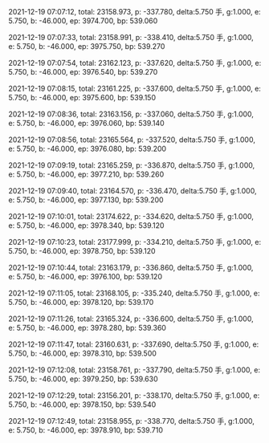2021-12-19 07:07:12, total: 23158.973, p: -337.780, delta:5.750 手, g:1.000, e: 5.750, b: -46.000, ep: 3974.700, bp: 539.060

2021-12-19 07:07:33, total: 23158.991, p: -338.410, delta:5.750 手, g:1.000, e: 5.750, b: -46.000, ep: 3975.750, bp: 539.270

2021-12-19 07:07:54, total: 23162.123, p: -337.620, delta:5.750 手, g:1.000, e: 5.750, b: -46.000, ep: 3976.540, bp: 539.270

2021-12-19 07:08:15, total: 23161.225, p: -337.600, delta:5.750 手, g:1.000, e: 5.750, b: -46.000, ep: 3975.600, bp: 539.150

2021-12-19 07:08:36, total: 23163.156, p: -337.060, delta:5.750 手, g:1.000, e: 5.750, b: -46.000, ep: 3976.060, bp: 539.140

2021-12-19 07:08:56, total: 23165.564, p: -337.520, delta:5.750 手, g:1.000, e: 5.750, b: -46.000, ep: 3976.080, bp: 539.200

2021-12-19 07:09:19, total: 23165.259, p: -336.870, delta:5.750 手, g:1.000, e: 5.750, b: -46.000, ep: 3977.210, bp: 539.260

2021-12-19 07:09:40, total: 23164.570, p: -336.470, delta:5.750 手, g:1.000, e: 5.750, b: -46.000, ep: 3977.130, bp: 539.200

2021-12-19 07:10:01, total: 23174.622, p: -334.620, delta:5.750 手, g:1.000, e: 5.750, b: -46.000, ep: 3978.340, bp: 539.120

2021-12-19 07:10:23, total: 23177.999, p: -334.210, delta:5.750 手, g:1.000, e: 5.750, b: -46.000, ep: 3978.750, bp: 539.120

2021-12-19 07:10:44, total: 23163.179, p: -336.860, delta:5.750 手, g:1.000, e: 5.750, b: -46.000, ep: 3976.100, bp: 539.120

2021-12-19 07:11:05, total: 23168.105, p: -335.240, delta:5.750 手, g:1.000, e: 5.750, b: -46.000, ep: 3978.120, bp: 539.170

2021-12-19 07:11:26, total: 23165.324, p: -336.600, delta:5.750 手, g:1.000, e: 5.750, b: -46.000, ep: 3978.280, bp: 539.360

2021-12-19 07:11:47, total: 23160.631, p: -337.690, delta:5.750 手, g:1.000, e: 5.750, b: -46.000, ep: 3978.310, bp: 539.500

2021-12-19 07:12:08, total: 23158.761, p: -337.790, delta:5.750 手, g:1.000, e: 5.750, b: -46.000, ep: 3979.250, bp: 539.630

2021-12-19 07:12:29, total: 23156.201, p: -338.170, delta:5.750 手, g:1.000, e: 5.750, b: -46.000, ep: 3978.150, bp: 539.540

2021-12-19 07:12:49, total: 23158.955, p: -338.770, delta:5.750 手, g:1.000, e: 5.750, b: -46.000, ep: 3978.910, bp: 539.710